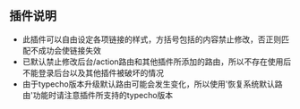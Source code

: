 ## 插件说明 ##

 - 此插件可以自由设定各项链接的样式，方括号包括的内容禁止修改，否正则匹配不成功会使链接失效
 - 已默认禁止修改后台/action路由和其他插件所添加的路由，所以不存在使用后不能登录后台以及其他插件被破坏的情况
 - 由于typecho版本升级默认路由可能会发生变化，所以使用'恢复系统默认路由'功能时请注意插件所支持的typecho版本